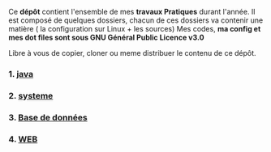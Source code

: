 Ce **dépôt** contient l'ensemble de mes **travaux Pratiques** durant l'année. Il est composé de quelques dossiers, chacun de ces dossiers va contenir une matière  ( la configuration sur Linux + les sources) Mes codes, **ma config et mes dot files sont sous GNU Général Public Licence v3.0**

Libre à vous de copier, cloner ou meme distribuer le contenu de ce dépôt.

### 1. [java](https:github.com/aminelch/dsi23/tree/master/java) 


### 2. [systeme](/tree/master/systeme) 


### 3. [Base de données](https:github.com/aminelch/dsi23/tree/master/db) 

### 4. [WEB](https:github.com/aminelch/dsi23/tree/master/web) 